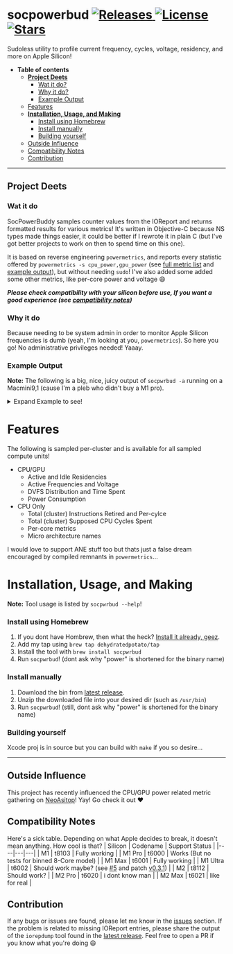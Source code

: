 
<h1>
    socpowerbud 
    <a href="https://github.com/dehydratedpotato/socpowerbud/releases">
        <img alt="Releases" src="https://img.shields.io/github/release/BitesPotatoBacks/SocPowerBuddy.svg"/>
    </a>
<!--     <a href="">
       <img alt="Platform" src="https://img.shields.io/badge/platform-macOS-lightgray.svg"/>
    </a> -->
    <a href="https://github.com/dehydratedpotato/socpowerbud/blob/main/LICENSE">
        <img alt="License" src="https://img.shields.io/github/license/BitesPotatoBacks/SocPowerBuddy.svg"/>
    </a>
    <a href="https://github.com/dehydratedpotato/socpowerbud/stargazers">
        <img alt="Stars" src="https://img.shields.io/github/stars/BitesPotatoBacks/SocPowerBuddy.svg"/>
    </a>
</h1>

Sudoless utility to profile current frequency, cycles, voltage, residency, and more on Apple Silicon!

- **Table of contents**
  - **[Project Deets](#project-deets)**
    - [Wat it do?](#wat-it-do)
    - [Why it do?](#why-it-do)
    - [Example Output](#example-output)
  - [Features](#features)
  - **[Installation, Usage, and Making](#installation-usage-and-making)**
    - [Install using Homebrew](#install-using-homebrew)
    - [Install manually](#install-manually)
    - [Building yourself](#building-yourself)
  - [Outside Influence](#outside-influence)
  - [Compatibility Notes](#compatibility-notes)
  - [Contribution](#contribution)

___

## Project Deets
### Wat it do
SocPowerBuddy samples counter values from the IOReport and returns formatted results for various metrics! It's written in Objective-C because NS types made things easier, it could be better if I rewrote it in plain C (but I've got better projects to work on then to spend time on this one).

It is based on reverse engineering `powermetrics`, and reports every statistic offered by `powermetrics -s cpu_power,gpu_power` (see [full metric list](#features) and [example output](#example)), but without needing `sudo`! I've also added some added some other metrics, like per-core power and voltage :smile:

***Please check compatibility with your silicon before use, If you want a good experience (see [compatibility notes](#compatibility-notes))***

### Why it do
Because needing to be system admin in order to monitor Apple Silicon frequencies is dumb (yeah, I'm looking at you, `powermetrics`). So here you go! No administrative privileges needed! Yaaay.

### Example Output
**Note:** The following is a big, nice, juicy output of `socpwrbud -a` running on a Macmini9,1 (cause I'm a pleb who didn't buy a M1 pro).
<details>

<summary>Expand Example to see!</summary>

```
Apple M1 T8103 (Sample 1):

	4-Core Icestorm ECPU:

		Supposed Cycles Spent:  1318404262
		Instructions Retired:   1.66480e+09
		Instructions Per-Clock: 1.26274

		Power Consumption: 65.89 mW

		Active Voltage:    825.13 mV
		Active Frequency:  1323.49 MHz

		Active Residency:  29.4%
		Idle Residency:    70.6%
		Dvfm Distribution: 972MHz, 771mV: 52.64% (1086ms)   1332MHz, 800mV: 19.08% (394ms)   1704MHz, 887mV: 7.24% (149ms)   2064MHz, 962mV: 21.05% (434ms)   

		Core 0:
			Power Consumption: 14.53 mW
			Active Voltage:    831.05 mV
			Active Frequency:  1356.95 MHz
			Active Residency:  15.6%
			Idle Residency:    84.4%
			Dvfm Distribution: 972MHz, 771mV: 49.64% (1025ms)   1332MHz, 800mV: 18.59% (384ms)   1704MHz, 887mV: 8.02% (166ms)   2064MHz, 962mV: 23.75% (490ms)   
		Core 1:
			Power Consumption: 13.57 mW
			Active Voltage:    831.42 mV
			Active Frequency:  1361.03 MHz
			Active Residency:  14.9%
			Idle Residency:    85.1%
			Dvfm Distribution: 972MHz, 771mV: 48.81% (1007ms)   1332MHz, 800mV: 20.44% (422ms)   1704MHz, 887mV: 5.65% (117ms)   2064MHz, 962mV: 25.10% (518ms)   
		Core 2:
			Power Consumption: 12.11 mW
			Active Voltage:    838.65 mV
			Active Frequency:  1397.5 MHz
			Active Residency:  12.1%
			Idle Residency:    87.9%
			Dvfm Distribution: 972MHz, 771mV: 47.09% (972ms)   1332MHz, 800mV: 17.68% (365ms)   1704MHz, 887mV: 6.34% (131ms)   2064MHz, 962mV: 28.88% (596ms)   
		Core 3:
			Power Consumption: 7.75 mW
			Active Voltage:    845.17 mV
			Active Frequency:  1424.25 MHz
			Active Residency:  9.0%
			Idle Residency:    91.0%
			Dvfm Distribution: 972MHz, 771mV: 48.17% (994ms)   1332MHz, 800mV: 11.96% (247ms)   1704MHz, 887mV: 7.28% (150ms)   2064MHz, 962mV: 32.60% (673ms)   

	4-Core Firestorm PCPU:

		Supposed Cycles Spent:  3590801722
		Instructions Retired:   1.37992e+10
		Instructions Per-Clock: 3.84294

		Power Consumption: 1912.79 mW

		Active Voltage:    1051.20 mV
		Active Frequency:  3003.88 MHz

		Active Residency:  53.3%
		Idle Residency:    46.7%
		Dvfm Distribution: 600MHz, 781mV: 0.20% (4ms)   828MHz, 781mV: 0.70% (15ms)   1056MHz, 781mV: 1.85% (38ms)   1284MHz, 800mV: 2.17% (45ms)   1500MHz, 812mV: 1.62% (33ms)   1728MHz, 831mV: 1.62% (34ms)   1956MHz, 865mV: 1.63% (34ms)   2184MHz, 909mV: 1.06% (22ms)   2388MHz, 953mV: 0.95% (20ms)   2592MHz, 1003mV: 0.36% (7ms)   2772MHz, 1053mV: 0.72% (15ms)   2988MHz, 1081mV: 0.36% (7ms)   3096MHz, 1081mV: 0.03% (1ms)   3144MHz, 1081mV: 0.43% (9ms)   3204MHz, 1081mV: 86.30% (1781ms)   

		Core 4:
			Power Consumption: 1038.76 mW
			Active Voltage:    1034.99 mV
			Active Frequency:  2895.56 MHz
			Active Residency:  33.9%
			Idle Residency:    66.1%
			Dvfm Distribution: 600MHz, 781mV: 0.31% (6ms)   828MHz, 781mV: 1.07% (22ms)   1056MHz, 781mV: 2.68% (55ms)   1284MHz, 800mV: 3.42% (71ms)   1500MHz, 812mV: 2.54% (52ms)   1728MHz, 831mV: 2.55% (53ms)   1956MHz, 865mV: 2.56% (53ms)   2184MHz, 909mV: 1.65% (34ms)   2388MHz, 953mV: 1.48% (31ms)   2592MHz, 1003mV: 0.56% (12ms)   2772MHz, 1053mV: 1.13% (23ms)   2988MHz, 1081mV: 0.56% (12ms)   3096MHz, 1081mV: 0.05% (1ms)   3144MHz, 1081mV: 0.67% (14ms)   3204MHz, 1081mV: 78.77% (1626ms)   
		Core 5:
			Power Consumption: 687.02 mW
			Active Voltage:    1044.88 mV
			Active Frequency:  2970.58 MHz
			Active Residency:  21.5%
			Idle Residency:    78.5%
			Dvfm Distribution: 600MHz, 781mV: 0.02% (0ms)   828MHz, 781mV: 0.25% (5ms)   1056MHz, 781mV: 2.36% (49ms)   1284MHz, 800mV: 2.66% (55ms)   1500MHz, 812mV: 2.22% (46ms)   1728MHz, 831mV: 2.20% (45ms)   1956MHz, 865mV: 2.41% (50ms)   2184MHz, 909mV: 1.72% (35ms)   2388MHz, 953mV: 0.81% (17ms)   2592MHz, 1003mV: 0.11% (2ms)   2988MHz, 1081mV: 0.01% (0ms)   3096MHz, 1081mV: 0.01% (0ms)   3204MHz, 1081mV: 85.22% (1759ms)   
		Core 6:
			Power Consumption: 23.26 mW
			Active Voltage:    836.13 mV
			Active Frequency:  1626.58 MHz
			Active Residency:  3.1%
			Idle Residency:    96.9%
			Dvfm Distribution: 600MHz, 781mV: 0.19% (4ms)   828MHz, 781mV: 0.54% (11ms)   1056MHz, 781mV: 15.96% (329ms)   1284MHz, 800mV: 18.74% (387ms)   1500MHz, 812mV: 15.62% (322ms)   1728MHz, 831mV: 15.51% (320ms)   1956MHz, 865mV: 15.60% (322ms)   2184MHz, 909mV: 11.87% (245ms)   2388MHz, 953mV: 5.66% (117ms)   3204MHz, 1081mV: 0.31% (6ms)   
		Core 7:
			Power Consumption: 60.56 mW
			Active Voltage:    895.57 mV
			Active Frequency:  2009.28 MHz
			Active Residency:  4.0%
			Idle Residency:    96.0%
			Dvfm Distribution: 828MHz, 781mV: 0.17% (4ms)   1056MHz, 781mV: 12.91% (266ms)   1284MHz, 800mV: 14.16% (292ms)   1500MHz, 812mV: 11.83% (244ms)   1728MHz, 831mV: 11.81% (244ms)   1956MHz, 865mV: 11.79% (243ms)   2184MHz, 909mV: 8.32% (172ms)   2388MHz, 953mV: 4.13% (85ms)   3204MHz, 1081mV: 24.89% (514ms)   

	8-Core Integrated Graphics:

		Power Consumption: 2.42 mW

		Active Voltage:    627.71 mV
		Active Frequency:  711.288 MHz

		Active Residency:  2.6%
		Idle Residency:    97.4%
		Dvfm Distribution: 396MHz, 400mV: 2.69% (56ms)   720MHz, 634mV: 97.31% (2008ms)   
```

</details>

# Features

The following is sampled per-cluster and is available for all sampled compute units!
- CPU/GPU
	- Active and Idle Residencies
	- Active Frequencies and Voltage
	- DVFS Distribution and Time Spent
	- Power Consumption
- CPU Only
	- Total (cluster) Instructions Retired and Per-cylce
	- Total (cluster) Supposed CPU Cycles Spent
	- Per-core metrics
	- Micro architecture names

I would love to support ANE stuff too but thats just a false dream encouraged by compiled remnants in `powermetrics`... 

# Installation, Usage, and Making
**Note:** Tool usage is listed by `socpwrbud --help`!

### Install using Homebrew
1. If you dont have Hombrew, then what the heck? [Install it already, geez](https://brew.sh/index_ko).
2. Add my tap using `brew tap dehydratedpotato/tap`
3. Install the tool with `brew install socpwrbud`
4. Run `socpwrbud`! (dont ask why "power" is shortened for the binary name)

### Install manually
1. Download the bin from [latest release](https://github.com/dehydratedpotato/socpowerbud/releases).
2. Unzip the downloaded file into your desired dir (such as `/usr/bin`) 
4. Run `socpwrbud`! (still, dont ask why "power" is shortened for the binary name)

### Building yourself
Xcode proj is in source but you can build with `make` if you so desire...
___

## Outside Influence
This project has recently influenced the CPU/GPU power related metric gathering on [NeoAsitop](https://github.com/op06072/NeoAsitop)! Yay! Go check it out :heart:

## Compatibility Notes
Here's a sick table. Depending on what Apple decides to break, it doesn't mean anything. How cool is that?
| Silicon | Codename | Support Status |
|----|---|---|
| M1 | t8103 | Fully working |
| M1 Pro | t6000 | Works (But no tests for binned 8-Core model) |
| M1 Max | t6001 | Fully working |
| M1 Ultra | t6002 | Should work maybe? (see [#5](https://github.com/dehydratedpotato/socpowerbud/issues/5) and patch [v0.3.1](https://github.com/dehydratedpotato/socpowerbud/releases/tag/v0.3.1)) |
| M2 | t8112 | Should work? |
| M2 Pro | t6020 | i dont know man |
| M2 Max | t6021 | like for real |

## Contribution
If any bugs or issues are found, please let me know in the [issues](https://github.com/dehydratedpotato/socpowerbud/issues) section. If the problem is related to missing IOReport entries, please share the output of the `iorepdump` tool found in the [latest release](https://github.com/dehydratedpotato/socpowerbud/releases/latest). Feel free to open a PR if you know what you're doing :smile:




